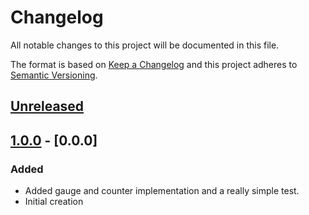 # Changelog
All notable changes to this project will be documented in this file.

The format is based on [Keep a Changelog](http://keepachangelog.com/en/1.0.0/)
and this project adheres to [Semantic Versioning](http://semver.org/spec/v2.0.0.html).

## [Unreleased]

## [1.0.0] - [0.0.0]
### Added
- Added gauge and counter implementation and a really simple test.
- Initial creation

[Unreleased]: https://github.com/xmidt-org/libmetriks/compare/1.0.0...HEAD
[1.0.0]: https://github.com/xmidt-org/libmetriks/compare/0.0.0...1.0.0

